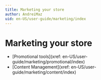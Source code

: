 ```yaml
---
title: Marketing your store
author: AndreiMaz
uid: en-US/user-guide/marketing/index
---
```

# Marketing your store

- [Promotional tools](xref: en-US/user-guide/marketing/promotional/index)
- [Content Management](xref: en-US/user-guide/marketing/content/index)

